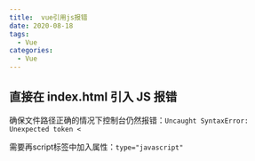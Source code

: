 ```yaml
---
title:  vue引用js报错
date: 2020-08-18
tags:
  - Vue
categories:
  - Vue
---
```



## 直接在 index.html 引入 JS 报错
确保文件路径正确的情况下控制台仍然报错：`Uncaught SyntaxError: Unexpected token <`

需要再script标签中加入属性：`type="javascript"`